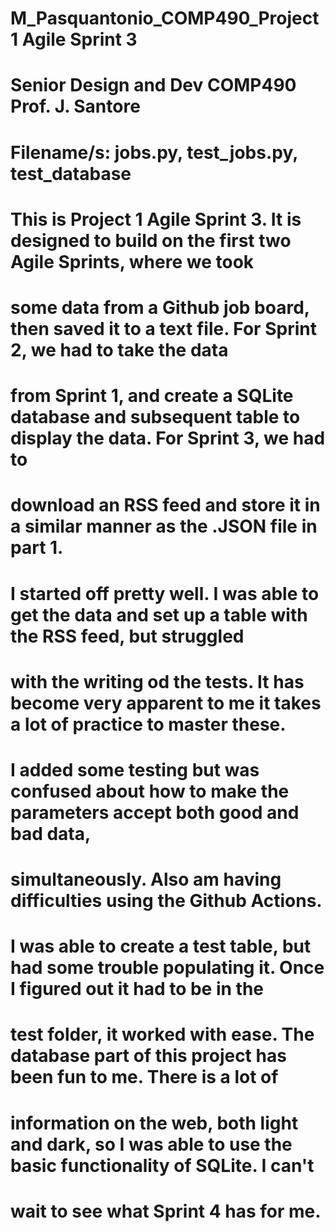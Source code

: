 # M_Pasquantonio_COMP490_Project1 Agile Sprint 3
# Senior Design and Dev COMP490 Prof. J. Santore
# Filename/s: jobs.py, test_jobs.py, test_database

# This is Project 1 Agile Sprint 3.  It is designed to build on the first two Agile Sprints, where we took
# some data from a Github job board, then saved it to a text file.  For Sprint 2, we had to take the data
# from Sprint 1, and create a SQLite database and subsequent table to display the data.  For Sprint 3, we had to 
# download an RSS feed and store it in a similar manner as the .JSON file in part 1. 

# I started off pretty well.  I was able to get the data and set up a table with the RSS feed, but struggled 
# with the writing od the tests.  It has become very apparent to me it takes a lot of practice to master these.
# I added some testing but was confused about how to make the parameters accept both good and bad data,
# simultaneously.  Also am having difficulties using the Github Actions.

# I was able to create a test table, but had some trouble populating it.  Once I figured out it had to be in the
# test folder, it worked with ease.  The database part of this project has been fun to me.  There is a lot of 
# information on the web, both light and dark, so I was able to use the basic functionality of SQLite.  I can't
# wait to see what Sprint 4 has for me.


